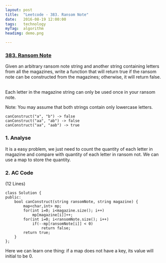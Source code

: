 ```yaml
---
layout: post
title:  "Leetcode - 383. Ransom Note"
date:   2016-08-19 12:00:00
tags:	technology
myTag:	algorithm
headimg: demo.png

---
```


### [383. Ransom Note](https://leetcode.com/problems/ransom-note/)

Given an arbitrary ransom note string and another string containing letters from all the magazines, write a function that will return true if the ransom note can be constructed from the magazines; otherwise, it will return false.   

Each letter in the magazine string can only be used once in your ransom note.

Note:
You may assume that both strings contain only lowercase letters.

	canConstruct("a", "b") -> false
	canConstruct("aa", "ab") -> false
	canConstruct("aa", "aab") -> true

### 1. Analyse

It is a easy problem, we just need to count the quantity of each letter in magazine and compare with quantity of each letter in ransom not. We can use a map to store the quantity.

### 2. AC Code

(12 Lines)

	class Solution {
	public:
	    bool canConstruct(string ransomNote, string magazine) {
	        map<char,int> mp; 
	        for(int i=0; i<magazine.size(); i++)
	            mp[magazine[i]]++;
	        for(int i=0; i<ransomNote.size(); i++)
	            if(--mp[ransomNote[i]] < 0)
	                return false;
	        return true;
	    }
	};

Here we can learn one thing: if a map does not have a key, its value will initial to be 0.
